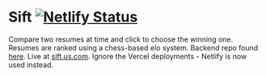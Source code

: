 # Sift [![Netlify Status](https://api.netlify.com/api/v1/badges/408ef684-8b7d-4c17-b862-f15f91a45fb6/deploy-status)](https://app.netlify.com/sites/sift-us/deploys)
Compare two resumes at time and click to choose the winning one. Resumes are ranked using a chess-based elo system. Backend repo found [here](https://github.com/dvorjackz/sift-serverless). Live at [sift.us.com](https://sift-us.com). Ignore the Vercel deployments - Netlify is now used instead.